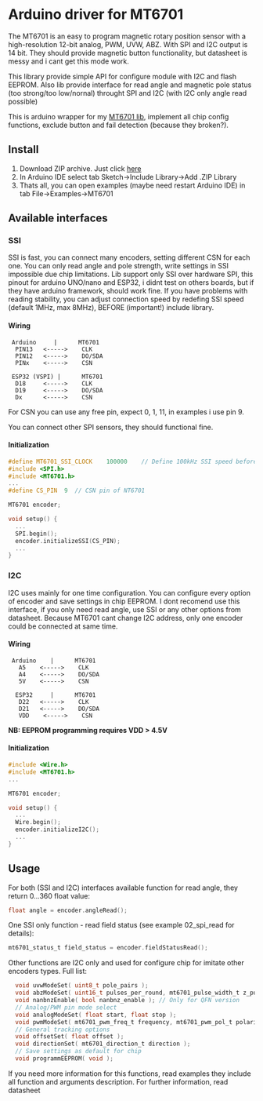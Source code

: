 # Arduino driver for MT6701

The MT6701 is an easy to program magnetic rotary position sensor with a high-resolution 12-bit analog, PWM, UVW, ABZ. With SPI and I2C output is 14 bit. They should provide magnetic button functionality, but datasheet is messy and i cant get this mode work.

This library provide simple API for configure module with I2C and flash EEPROM. Also lib provide interface for read angle and magnetic pole status (too strong/too low/nornal) throught SPI and I2C (with I2C only angle read possible)

This is arduino wrapper for my [MT6701 lib](https://github.com/I-AM-ENGINEER/MT6701-driver), implement all chip config functions, exclude button and fail detection (because they broken?).

## Install
1) Download ZIP archive. Just click [here](https://github.com/I-AM-ENGINEER/MT6701-arduino/archive/refs/heads/main.zip)
2) In Arduino IDE select tab Sketch->Include Library->Add .ZIP Library
3) Thats all, you can open examples (maybe need restart Arduino IDE) in tab File->Examples->MT6701

## Available interfaces

### SSI
SSI is fast, you can connect many encoders, setting different CSN for each one. You can only read angle and pole strength, write settings in SSI impossible due chip limitations.
Lib support only SSI over hardware SPI, this pinout for arduino UNO/nano and ESP32, i didnt test on others boards, but if they have arduino framework, should work fine.
If you have problems with reading stability, you can adjust connection speed by redefing SSI speed (default 1MHz, max 8MHz), BEFORE (important!) include library.

#### Wiring
```
 Arduino     |      MT6701
  PIN13   <----->    CLK
  PIN12   <----->    DO/SDA
  PINx    <----->    CSN
```

```
 ESP32 (VSPI) |      MT6701
  D18     <----->    CLK
  D19     <----->    DO/SDA
  Dx      <----->    CSN
```

For CSN you can use any free pin, expect 0, 1, 11, in examples i use pin 9.

You can connect other SPI sensors, they should functional fine.

#### Initialization
```c
#define MT6701_SSI_CLOCK    100000    // Define 100kHz SSI speed before <MT6701.h> include
#include <SPI.h>
#include <MT6701.h>
...
#define CS_PIN  9  // CSN pin of NT6701

MT6701 encoder;

void setup() {
  ...
  SPI.begin();
  encoder.initializeSSI(CS_PIN);
  ...
}
```

### I2C
I2C uses mainly for one time configuration. You can configure every option of encoder and save settings in chip EEPROM. I dont recomend use this interface, if you only need read angle, use SSI or any other options from datasheet.
Because MT6701 cant change I2C address, only one encoder could be connected at same time.

#### Wiring
```
 Arduino    |      MT6701
   A5    <----->    CLK
   A4    <----->    DO/SDA
   5V    <----->    CSN
```

```
  ESP32     |      MT6701
   D22   <----->    CLK
   D21   <----->    DO/SDA
   VDD    <----->    CSN
```

**NB: EEPROM programming requires VDD > 4.5V**

#### Initialization
```c
#include <Wire.h>
#include <MT6701.h>
...

MT6701 encoder;

void setup() {
  ...
  Wire.begin();
  encoder.initializeI2C();
  ...
}
```

## Usage

For both (SSI and I2C) interfaces available function for read angle, they return 0...360 float value:
```c
float angle = encoder.angleRead();
```

One SSI only function - read field status (see example 02_spi_read for details): 
```c
mt6701_status_t field_status = encoder.fieldStatusRead();
```

Other functions are I2C only and used for configure chip for imitate other encoders types. Full list:

```c
  void uvwModeSet( uint8_t pole_pairs );
  void abzModeSet( uint16_t pulses_per_round, mt6701_pulse_width_t z_pulse_width, mt6701_hyst_t hysteresis );
  void nanbnzEnable( bool nanbnz_enable ); // Only for QFN version
  // Analog/PWM pin mode select
  void analogModeSet( float start, float stop );
  void pwmModeSet( mt6701_pwm_freq_t frequency, mt6701_pwm_pol_t polarity );
  // General tracking options
  void offsetSet( float offset );
  void directionSet( mt6701_direction_t direction );
  // Save settings as default for chip
  void programmEEPROM( void );
```

If you need more information for this functions, read examples they include all function and arguments description. For further information, read datasheet
